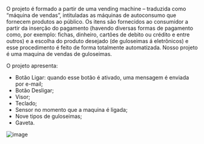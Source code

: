 O projeto é formado a partir de uma vending machine – traduzida como “máquina de vendas”, intituladas as máquinas de autoconsumo que fornecem produtos ao público. Os itens são fornecidos ao consumidor a partir da inserção do pagamento (havendo diversas formas de pagamento como, por exemplo: fichas, dinheiro, cartões de debito ou crédito e entre outros) e a escolha do produto desejado (de guloseimas á eletrônicos) e esse procedimento é feito de forma totalmente automatizada. Nosso projeto é uma maquina de vendas de guloseimas.

O projeto apresenta:
- Botão Ligar: quando esse botão é ativado, uma mensagem é enviada por e-mail;
- Botão Desligar;
- Visor;
- Teclado;
- Sensor no momento que a maquina é ligada;
- Nove tipos de guloseimas;
- Gaveta.

![image](https://user-images.githubusercontent.com/82847046/236292463-fc817835-8715-4e54-97cd-00c29b87d9f2.png)

